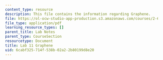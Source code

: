 ```yaml
---
content_type: resource
description: This file contains the information regarding Graphene.
file: https://ol-ocw-studio-app-production.s3.amazonaws.com/courses/2-674-micro-nano-engineering-laboratory-spring-2016/6cabf325714f538b02a22b80199d8e20_MIT2_674S16_LabNote11.pdf
file_type: application/pdf
learning_resource_types: []
parent_title: Lab Notes
parent_type: CourseSection
resourcetype: Document
title: Lab 11 Graphene
uid: 6cabf325-714f-538b-02a2-2b80199d8e20
---
```

